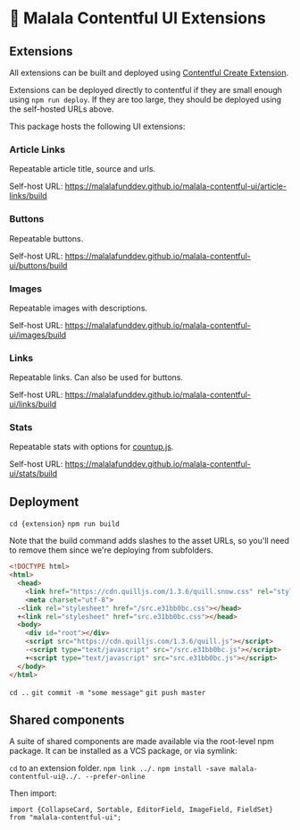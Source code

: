 
# 🚀 Malala Contentful UI Extensions  

## Extensions

All extensions can be built and deployed using [Contentful Create Extension](https://github.com/contentful/create-contentful-extension).

Extensions can be deployed directly to contentful if they are small enough using `npm run deploy`. If they are too large, they should be deployed using the self-hosted URLs above. 
  
This package hosts the following UI extensions:   
  
### Article Links
Repeatable article title, source and urls.   

Self-host URL: https://malalafunddev.github.io/malala-contentful-ui/article-links/build  

### Buttons
Repeatable buttons.   

Self-host URL: https://malalafunddev.github.io/malala-contentful-ui/buttons/build  
  
### Images
Repeatable images with descriptions.  

Self-host URL: https://malalafunddev.github.io/malala-contentful-ui/images/build  
  
### Links
Repeatable links. Can also be used for buttons.   

Self-host URL: https://malalafunddev.github.io/malala-contentful-ui/links/build

### Stats
Repeatable stats with options for [countup.js](https://inorganik.github.io/countUp.js/).

Self-host URL: https://malalafunddev.github.io/malala-contentful-ui/stats/build    
  

## Deployment

`cd {extension}`
`npm run build`

Note that the build command adds slashes to the asset URLs, so you'll need to remove them since we're deploying from subfolders. 

```html
<!DOCTYPE html>
<html>
  <head>
    <link href="https://cdn.quilljs.com/1.3.6/quill.snow.css" rel="stylesheet">
    <meta charset="utf-8">
  -<link rel="stylesheet" href="/src.e31bb0bc.css"></head>
  +<link rel="stylesheet" href="src.e31bb0bc.css"></head>
  <body>
    <div id="root"></div>
    <script src="https://cdn.quilljs.com/1.3.6/quill.js"></script>
    -<script type="text/javascript" src="/src.e31bb0bc.js"></script>
    +<script type="text/javascript" src="src.e31bb0bc.js"></script>
  </body>
</html>
```

`cd ..`
`git commit -m "some message"`
`git push master`

## Shared components

A suite of shared components are made available via the root-level npm package. It can be installed as a VCS package, or via symlink: 

`cd` to an extension folder. 
`npm link ../.`
`npm install -save malala-contentful-ui@../. --prefer-online`

Then import: 

`import {CollapseCard, Sortable, EditorField, ImageField, FieldSet} from "malala-contentful-ui";`

